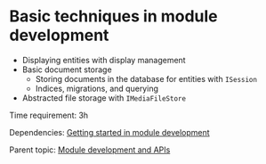 # Basic techniques in module development



- Displaying entities with display management
- Basic document storage
	- Storing documents in the database for entities with `ISession`
	- Indices, migrations, and querying
- Abstracted file storage with `IMediaFileStore`

Time requirement: 3h

Dependencies: [Getting started in module development](GettingStartedInModuleDevelopment)

Parent topic: [Module development and APIs](./)